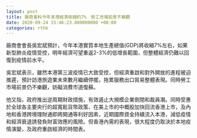 ```yaml
---
layout: post
title: 廠商會料今年本港經濟收縮約7%　勞工市場前景不樂觀
date: 2020-09-24 15:46:23.000000000 +08:00
categories: rthk
---
```


廠商會會長吳宏斌預計，今年本港實質本地生產總值(GDP)將收縮7%左右，如果新型肺炎疫情受控，明年經濟可望重返2-3%的低增長範圍，但整體經濟仍難以回復到疫情前水平。

吳宏斌表示，雖然本港第三波疫情已大致受控，但經濟重啟和對外開放的進程被迫推遲，預計訪港旅遊業未來數月繼續停擺，拖累服務出口貿易整體表現。同時勞工市場前景仍不樂觀，妨礙消費市道復蘇。

他又指，政府推出逆周期財政措施，有效遏止大規模企業倒閉和裁員潮。同時受惠於全球各主要央行的超寬鬆貨幣政策、在美上市的中概股加快回流香港上市，及內地和香港跨境理財通即將開通等利好因素，近期國際資金持續流入本港，減低疫情和經濟衰退誘發負財富效應的風險。但香港內需的表現，很大程度仍取決於本地疫情演變，及政府重啟經濟的時間表。
